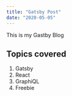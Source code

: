 ```yaml
---
title: "Gatsby Post"
date: "2020-05-05"
---
```


This is my Gastby Blog

## Topics covered

1. Gatsby
2. React
3. GraphiQL
4. Freebie
